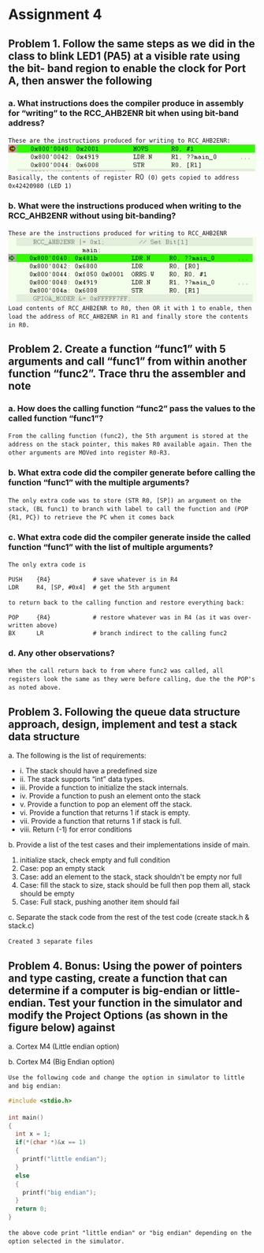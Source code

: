 # Assignment 4

## Problem 1. Follow the same steps as we did in the class to blink LED1 (PA5) at a visible rate using the bit- band region to enable the clock for Port A, then answer the following

### a. What instructions does the compiler produce in assembly for “writing” to the RCC_AHB2ENR bit when using bit-band address?

`These are the instructions produced for writing to RCC_AHB2ENR:`
![instructions](led_a_bit_banding.png)  
`Basically, the contents of register `R0` (0) gets copied to address 0x42420980 (LED 1)`

### b. What were the instructions produced when writing to the RCC_AHB2ENR without using bit-banding?

`These are the instructions produced for writing to RCC_AHB2ENR`
![instructions](led_1_w:o_bit_banding.png)  
`Load contents of RCC_AHB2ENR to R0, then OR it with 1 to enable, then load the address of RCC_AHB2ENR in R1 and finally store the contents in R0.`

## Problem 2. Create a function “func1” with 5 arguments and call “func1” from within another function “func2”. Trace thru the assembler and note

### a. How does the calling function “func2” pass the values to the called function “func1”?

`From the calling function (func2), the 5th argument is stored at the address on the stack pointer, this makes R0 available again.
Then the other arguments are MOVed into register R0-R3.`

### b. What extra code did the compiler generate before calling the function “func1” with the multiple arguments?

`The only extra code was to store (STR R0, [SP]) an argument on the stack,
(BL func1) to branch with label to call the function and (POP {R1, PC}) to
retrieve the PC when it comes back`

### c. What extra code did the compiler generate inside the called function “func1” with the list of multiple arguments?

`The only extra code is`

```ASM
PUSH    {R4}            # save whatever is in R4
LDR     R4, [SP, #0x4]  # get the 5th argument
```

`to return back to the calling function and restore everything back:`

```ASM
POP     {R4}            # restore whatever was in R4 (as it was over-written above)
BX      LR              # branch indirect to the calling func2
```

### d. Any other observations?

`When the call return back to from where func2 was called, all registers look
the same as they were before calling, due the the POP's as noted above.`

## Problem 3. Following the queue data structure approach, design, implement and test a stack data structure

a. The following is the list of requirements:

- i. The stack should have a predefined size
- ii. The stack supports “int” data types.
- iii. Provide a function to initialize the stack internals.
- iv. Provide a function to push an element onto the stack
- v. Provide a function to pop an element off the stack.
- vi. Provide a function that returns 1 if stack is empty.
- vii. Provide a function that returns 1 if stack is full.
- viii. Return (-1) for error conditions

b. Provide a list of the test cases and their implementations inside of main.  

  1. initialize stack, check empty and full condition
  2. Case: pop an empty stack
  3. Case: add an element to the stack, stack shouldn't be empty nor full
  4. Case: fill the stack to size, stack should be full
            then pop them all, stack should be empty
  5. Case: Full stack, pushing another item should fail

c. Separate the stack code from the rest of the test code (create stack.h & stack.c)

`Created 3 separate files`

## Problem 4. Bonus: Using the power of pointers and type casting, create a function that can determine if a computer is big-endian or little-endian. Test your function in the simulator and modify the Project Options (as shown in the figure below) against

a. Cortex M4 (Little endian option)

b. Cortex M4 (Big Endian option)

`Use the following code and change the option in simulator to little and big endian:`

```c
#include <stdio.h>

int main()
{
  int x = 1;
  if(*(char *)&x == 1)
  {
    printf("little endian");
  }
  else
  {
    printf("big endian");
  }
  return 0;
}
```

`the above code print "little endian" or "big endian" depending on the option
selected in the simulator.`
